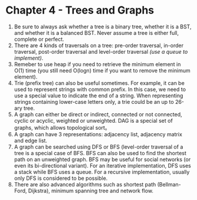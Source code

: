 # Chapter 4 - Trees and Graphs

1. Be sure to always ask whether a tree is a binary tree, whether it is a BST, and whether it is a balanced BST. Never assume a tree is either full, complete or perfect.
2. There are 4 kinds of traversals on a tree: pre-order traversal, in-order traversal, post-order traversal and level-order traversal _(use a queue to implement)_.
3. Remeber to use heap if you need to retrieve the minimum element in O(1) time (you still need O(logn) time if you want to remove the minimum element).
4. Trie (prefix tree) can also be useful sometimes. For example, it can be used to represent strings with common prefix. In this case, we need to use a special value to indicate the end of a string. When representing strings containing lower-case letters only, a trie could be an up to 26-ary tree.
5. A graph can either be direct or indirect, connected or not connected, cyclic or acyclic, weighted or unweighted. DAG is a special set of graphs, which allows topological sort。
6. A graph can have 3 representations: adjacency list, adjacency matrix and edge list.
7. A graph can be searched using DFS or BFS (level-order traversal of a tree is a special case of BFS. BFS can also be used to find the shortest path on an unweighted graph. BFS may be useful for social networks (or even its bi-directional variant). For an iterative implementation, DFS uses a stack while BFS uses a queue. For a recursive implementation, usually only DFS is considered to be possible.
8. There are also advanced algorithms such as shortest path (Bellman-Ford, Dijkstra), minimum spanning tree and network flow.
